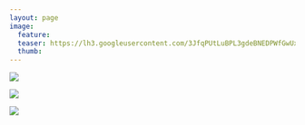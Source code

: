 ```yaml
---
layout: page
image:
  feature:
  teaser: https://lh3.googleusercontent.com/3JfqPUtLuBPL3gdeBNEDPWfGwUxCW9WQ6yCmozuj3kE=w245
  thumb:
---
```


[![](https://lh3.googleusercontent.com/OfmRLOrScscIPINNDxwvcT67IRwlFe_xMkdwUV7cHyU=w800)](https://lh3.googleusercontent.com/OfmRLOrScscIPINNDxwvcT67IRwlFe_xMkdwUV7cHyU=s0)

[![](https://lh3.googleusercontent.com/6pV4P9V1-FC2yR1UAX8H-5I70ZxHcZg7f8KvjsFQXqA=w800)](https://lh3.googleusercontent.com/6pV4P9V1-FC2yR1UAX8H-5I70ZxHcZg7f8KvjsFQXqA=s0)

[![](https://lh3.googleusercontent.com/UtHQVl4MfCX75LMBMGG8kapzeEIWS3M84EllkHgrodo=w800)](https://lh3.googleusercontent.com/UtHQVl4MfCX75LMBMGG8kapzeEIWS3M84EllkHgrodo=s0)
